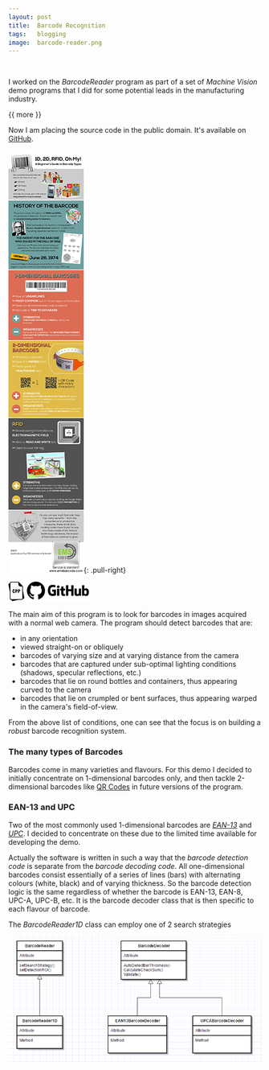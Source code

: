 ```yaml
---
layout: post
title:  Barcode Recognition
tags:   blogging
image:  barcode-reader.png
---
```


&nbsp;

I worked on the *BarcodeReader* program as part of a set of *Machine Vision* demo programs that I did for some potential leads in the manufacturing industry.

{{ more }}

Now I am placing the source code in the public domain. It's available on [GitHub](https://github.com/mark-borg/BarcodeReader).

[![Barcodes](/img/posts/barcode-infographic.png)](https://www.emsbarcode.com/wp-content/uploads/2015/09/barcode-infographic.jpg){: .pull-right}

[![Source Code on Github](/img/posts/source_on_github.png)](https://github.com/mark-borg/BarcodeReader)

The main aim of this program is to look for barcodes in images acquired with a normal web camera. The program should detect barcodes that are:

- in any orientation
- viewed straight-on or obliquely
- barcodes of varying size and at varying distance from the camera
- barcodes that are captured under sub-optimal lighting conditions (shadows, specular reflections, etc.)
- barcodes that lie on round bottles and containers, thus appearing curved to the camera
- barcodes that lie on crumpled or bent surfaces, thus appearing warped in the camera's field-of-view.

From the above list of conditions, one can see that the focus is on building a *robust* barcode recognition system.


### The many types of Barcodes

Barcodes come in many varieties and flavours. For this demo I decided to initially concentrate on 1-dimensional barcodes only, and then tackle 2-dimensional barcodes like [QR Codes](https://en.wikipedia.org/wiki/QR_code) in future
versions of the program. 



### EAN-13 and UPC

Two of the most commonly used 1-dimensional barcodes are [*EAN-13*](https://www.barcodestalk.com/ean-overview) and [*UPC*](https://www.barcodestalk.com/upc-overview). I decided to concentrate on these
due to the limited time available for developing the demo. 

Actually the software is written in such a way that the *barcode detection code* is separate from the *barcode decoding code*. All one-dimensional barcodes consist essentially of a series of lines
(bars) with alternating colours (white, black) and of varying thickness. So the barcode detection logic is the same regardless of whether the barcode is EAN-13, EAN-8, UPC-A, UPC-B, etc.
It is the barcode decoder class that is then specific to each flavour of barcode. 

The *BarcodeReader1D* class can employ one of 2 search strategies

[![BarcodeReader Class Diagram](/img/posts/barcodereader-class-diagram.png)](/img/posts/barcodereader-class-diagram.png)






